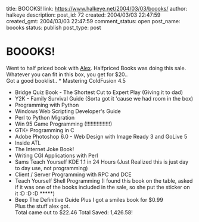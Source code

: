 title: BOOOKS!
link: https://www.halkeye.net/2004/03/03/boooks/
author: halkeye
description: 
post_id: 72
created: 2004/03/03 22:47:59
created_gmt: 2004/03/03 22:47:59
comment_status: open
post_name: boooks
status: publish
post_type: post

# BOOOKS!

Went to half priced book with [Alex](http://www.fustiar.org/). Halfpriced Books was doing this sale. Whatever you can fit in this box, you get for $20..  
Got a good booklist.. * Mastering ColdFusion 4.5  
* Bridge Quiz Book - The Shortest Cut to Expert Play (Giving it to dad)  
* Y2K - Family Survival Guide (Sorta got it 'cause we had room in the box)  
* Programming with Python  
* Windows Web Scripting Developer's Guide  
* Perl to Python Migration  
* Win 95 Game Programming (!!!!!!!!!!!!!!!!)  
* GTK+ Programming in C  
* Adobe Photoshop 6.0 - Web Design with Image Ready 3 and GoLive 5  
* Inside ATL  
* The Internet Joke Book!  
* Writing CGI Applications with Perl  
* Sams Teach Yourself KDE 1.1 in 24 Hours (Just Realized this is just day to day use, not programming)  
* Client / Server Programming with RPC and DCE  
* Teach Yourself Shell Programming (I found this book on the table, asked if it was one of the books included in the sale, so she put the sticker on it :D :D :D *****)  
* Beep The Definitive Guide Plus I got a smiles book for $0.99  
Plus the stuff alex got.  
Total came out to $22.46 Total Saved: 1,426.58!